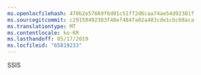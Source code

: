 ```yaml
---
ms.openlocfilehash: 470b2e57669f6d01c51ff2d6caa74ae54d92381f
ms.sourcegitcommit: c29150492383f48ef484fa02a483cde1cbc68aca
ms.translationtype: MT
ms.contentlocale: ko-KR
ms.lasthandoff: 05/17/2019
ms.locfileid: "65819233"
---
```

SSIS
